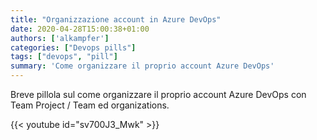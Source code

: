 ```yaml
---
title: "Organizzazione account in Azure DevOps"
date: 2020-04-28T15:00:38+01:00
authors: ['alkampfer']
categories: ["Devops pills"]
tags: ["devops", "pill"]
summary: 'Come organizzare il proprio account Azure DevOps'
---
```


Breve pillola sul come organizzare il proprio account Azure DevOps con Team Project / Team ed organizations.

{{< youtube id="sv700J3_Mwk" >}}
